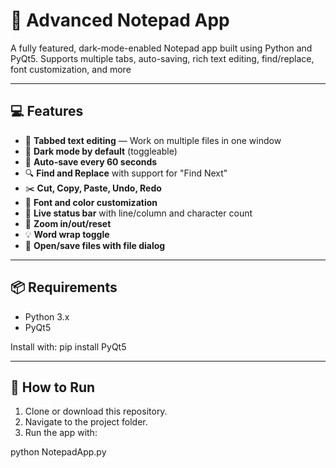 # 📝 Advanced Notepad App

A fully featured, dark-mode-enabled Notepad app built using Python and PyQt5. Supports multiple tabs, auto-saving, rich text editing, find/replace, font customization, and more 

---

## 💻 Features

- 🧾 **Tabbed text editing** — Work on multiple files in one window
- 🌙 **Dark mode by default** (toggleable)
- 💾 **Auto-save every 60 seconds**
- 🔍 **Find and Replace** with support for "Find Next"
- ✂️ **Cut, Copy, Paste, Undo, Redo**
- 🧠 **Font and color customization**
- 🧮 **Live status bar** with line/column and character count
- 🔎 **Zoom in/out/reset**
- 💡 **Word wrap toggle**
- 📂 **Open/save files with file dialog**

---

## 📦 Requirements

- Python 3.x
- PyQt5

Install with: pip install PyQt5


---

## 🚀 How to Run

1. Clone or download this repository.
2. Navigate to the project folder.
3. Run the app with:

python NotepadApp.py


